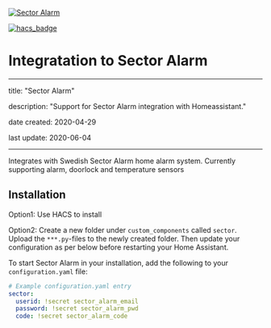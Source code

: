 [![Sector Alarm](https://github.com/gjohansson-ST/sector/blob/master/logos/logo.png)](https://www.sectoralarm.se/)

[![hacs_badge](https://img.shields.io/badge/HACS-Default-orange.svg?style=for-the-badge)](https://github.com/custom-components/hacs)

# Integratation to Sector Alarm
---
title: "Sector Alarm"

description: "Support for Sector Alarm integration with Homeassistant."

date created: 2020-04-29

last update: 2020-06-04

---

Integrates with Swedish Sector Alarm home alarm system.
Currently supporting alarm, doorlock and temperature sensors

## Installation

Option1:
Use HACS to install

Option2:
Create a new folder under `custom_components` called `sector`. Upload the `***.py`-files to the newly created folder. Then update your configuration as per below before restarting your Home Assistant.

To start Sector Alarm in your installation, add the following to your `configuration.yaml` file:

```yaml
# Example configuration.yaml entry
sector:
  userid: !secret sector_alarm_email
  password: !secret sector_alarm_pwd
  code: !secret sector_alarm_code
```

